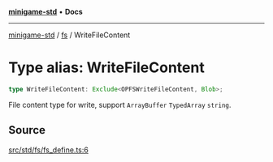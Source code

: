 [**minigame-std**](../../../index.md) • **Docs**

***

[minigame-std](../../../index.md) / [fs](../index.md) / WriteFileContent

# Type alias: WriteFileContent

```ts
type WriteFileContent: Exclude<OPFSWriteFileContent, Blob>;
```

File content type for write, support `ArrayBuffer` `TypedArray` `string`.

## Source

[src/std/fs/fs\_define.ts:6](https://github.com/JiangJie/minigame-std/blob/fe87039c9bf9e09f2936bdac3b9a02fcf5e4b50c/src/std/fs/fs_define.ts#L6)
